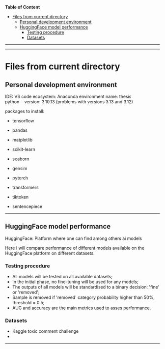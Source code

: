 **Table of Content**

- [Files from current directory](#files-from-current-directory)
	- [Personal development environment](#personal-development-environment)
	- [HuggingFace model performance](#huggingface-model-performance)
		- [Testing procedure](#testing-procedure)
		- [Datasets](#datasets)

---


---

# Files from current directory
## Personal development environment
IDE: VS code
ecosystem: Anaconda
environment name: thesis  
python --version: 3.10.13 
(problems with versions 3.13 and 3.12)
 
packages to install:
- tensorflow
- pandas
- matplotlib
- scikit-learn
- seaborn

- gensim

- pytorch
- transformers

- tiktoken
- sentencepiece

---

## HuggingFace model performance
HuggingFace: Platform where one can find among others ai models

Here I will compare performance of different models available on the HuggingFace platform on different datasets.

### Testing procedure
- All models will be tested on all available datasets;
- In the initial phase, no fine-tuning will be used for any models;
- The outputs of all models will be standardised to a binary decision: 'fine' or 'removed'; 
- Sample is removed if 'removed' category probability higher than 50%, threshold = 0.5; 
- AUC and accuracy are the main metrics used to asses performance.

### Datasets
- Kaggle toxic comment challenge
- 

---


